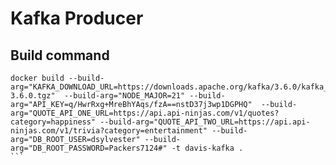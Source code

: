 # Kafka Producer

## Build command
    
    
    docker build --build-arg="KAFKA_DOWNLOAD_URL=https://downloads.apache.org/kafka/3.6.0/kafka_2.13-3.6.0.tgz"  --build-arg="NODE_MAJOR=21" --build-arg="API_KEY=q/HwrRxg+MreBhYAqs/fzA==nstD37j3wp1DGPHQ"  --build-arg="QUOTE_API_ONE_URL=https://api.api-ninjas.com/v1/quotes?category=happiness" --build-arg="QUOTE_API_TWO_URL=https://api.api-ninjas.com/v1/trivia?category=entertainment" --build-arg="DB_ROOT_USER=dsylvester" --build-arg="DB_ROOT_PASSWORD=Packers7124#" -t davis-kafka .
    ```

